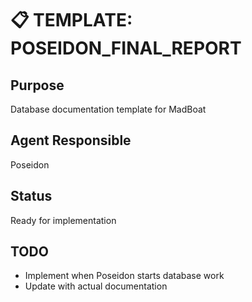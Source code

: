 # 📋 TEMPLATE: POSEIDON_FINAL_REPORT

## Purpose
Database documentation template for MadBoat

## Agent Responsible  
Poseidon

## Status
Ready for implementation

## TODO
- Implement when Poseidon starts database work
- Update with actual documentation
